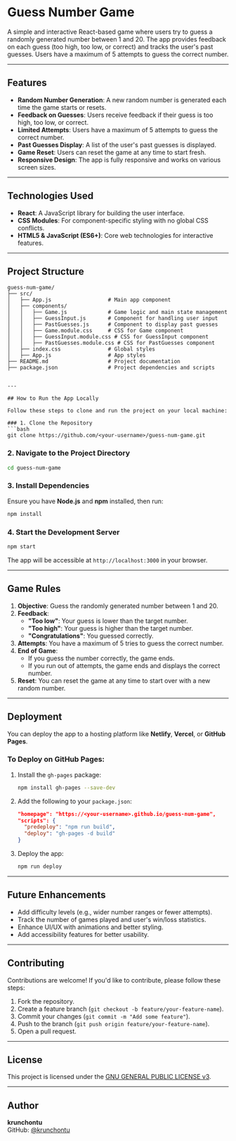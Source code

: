 # Guess Number Game

A simple and interactive React-based game where users try to guess a randomly generated number between 1 and 20. The app provides feedback on each guess (too high, too low, or correct) and tracks the user's past guesses. Users have a maximum of 5 attempts to guess the correct number.

---

## Features

- **Random Number Generation**: A new random number is generated each time the game starts or resets.
- **Feedback on Guesses**: Users receive feedback if their guess is too high, too low, or correct.
- **Limited Attempts**: Users have a maximum of 5 attempts to guess the correct number.
- **Past Guesses Display**: A list of the user's past guesses is displayed.
- **Game Reset**: Users can reset the game at any time to start fresh.
- **Responsive Design**: The app is fully responsive and works on various screen sizes.

---

## Technologies Used

- **React**: A JavaScript library for building the user interface.
- **CSS Modules**: For component-specific styling with no global CSS conflicts.
- **HTML5 & JavaScript (ES6+)**: Core web technologies for interactive features.

---

## Project Structure

```
guess-num-game/
├── src/
│   ├── App.js                  # Main app component
│   ├── components/
│   │   ├── Game.js             # Game logic and main state management
│   │   ├── GuessInput.js       # Component for handling user input
│   │   ├── PastGuesses.js      # Component to display past guesses
│   │   ├── Game.module.css     # CSS for Game component
│   │   ├── GuessInput.module.css # CSS for GuessInput component
│   │   ├── PastGuesses.module.css # CSS for PastGuesses component
│   ├── index.css               # Global styles
│   ├── App.js                  # App styles
├── README.md                   # Project documentation
├── package.json                # Project dependencies and scripts


---

## How to Run the App Locally

Follow these steps to clone and run the project on your local machine:

### 1. Clone the Repository
```bash
git clone https://github.com/<your-username>/guess-num-game.git
```

### 2. Navigate to the Project Directory
```bash
cd guess-num-game
```

### 3. Install Dependencies
Ensure you have **Node.js** and **npm** installed, then run:
```bash
npm install
```

### 4. Start the Development Server
```bash
npm start
```

The app will be accessible at `http://localhost:3000` in your browser.

---

## Game Rules

1. **Objective**: Guess the randomly generated number between 1 and 20.
2. **Feedback**:
   - **"Too low"**: Your guess is lower than the target number.
   - **"Too high"**: Your guess is higher than the target number.
   - **"Congratulations"**: You guessed correctly.
3. **Attempts**: You have a maximum of 5 tries to guess the correct number.
4. **End of Game**:
   - If you guess the number correctly, the game ends.
   - If you run out of attempts, the game ends and displays the correct number.
5. **Reset**: You can reset the game at any time to start over with a new random number.

---

## Deployment

You can deploy the app to a hosting platform like **Netlify**, **Vercel**, or **GitHub Pages**.

### To Deploy on GitHub Pages:
1. Install the `gh-pages` package:
   ```bash
   npm install gh-pages --save-dev
   ```
2. Add the following to your `package.json`:
   ```json
   "homepage": "https://<your-username>.github.io/guess-num-game",
   "scripts": {
     "predeploy": "npm run build",
     "deploy": "gh-pages -d build"
   }
   ```
3. Deploy the app:
   ```bash
   npm run deploy
   ```


---

## Future Enhancements

- Add difficulty levels (e.g., wider number ranges or fewer attempts).
- Track the number of games played and user's win/loss statistics.
- Enhance UI/UX with animations and better styling.
- Add accessibility features for better usability.

---

## Contributing

Contributions are welcome! If you'd like to contribute, please follow these steps:
1. Fork the repository.
2. Create a feature branch (`git checkout -b feature/your-feature-name`).
3. Commit your changes (`git commit -m "Add some feature"`).
4. Push to the branch (`git push origin feature/your-feature-name`).
5. Open a pull request.

---

## License

This project is licensed under the [GNU GENERAL PUBLIC LICENSE v3](LICENSE).

---

## Author

**krunchontu**  
GitHub: [@krunchontu](https://github.com/krunchontu)

